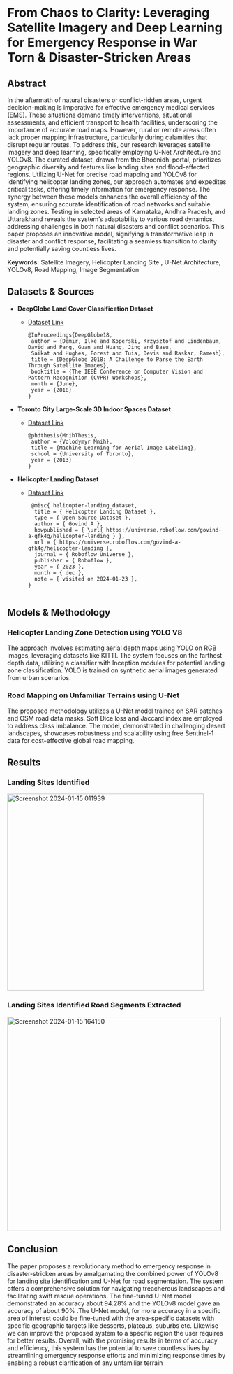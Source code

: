 
# From Chaos to Clarity: Leveraging Satellite Imagery and Deep Learning for Emergency Response in War Torn & Disaster-Stricken Areas
## Abstract

In the aftermath of natural disasters or conflict-ridden areas, urgent decision-making is imperative for effective
emergency medical services (EMS). These situations demand timely interventions, situational assessments, and
efficient transport to health facilities, underscoring the importance of accurate road maps. However, rural or remote
areas often lack proper mapping infrastructure, particularly during calamities that disrupt regular routes. To address
this, our research leverages satellite imagery and deep learning, specifically employing U-Net Architecture and
YOLOv8. The curated dataset, drawn from the Bhoonidhi portal, prioritizes geographic diversity and features like
landing sites and flood-affected regions. Utilizing U-Net for precise road mapping and YOLOv8 for identifying
helicopter landing zones, our approach automates and expedites critical tasks, offering timely information for
emergency response. The synergy between these models enhances the overall efficiency of the system, ensuring
accurate identification of road networks and suitable landing zones. Testing in selected areas of Karnataka, Andhra
Pradesh, and Uttarakhand reveals the system’s adaptability to various road dynamics, addressing challenges in both
natural disasters and conflict scenarios. This paper proposes an innovative model, signifying a transformative leap
in disaster and conflict response, facilitating a seamless transition to clarity and potentially saving countless lives.

**Keywords:** Satellite Imagery, Helicopter Landing Site , U-Net Architecture, YOLOv8, Road Mapping, Image
Segmentation

## Datasets & Sources
- **DeepGlobe Land Cover Classification Dataset**
  - [Dataset Link](https://www.kaggle.com/datasets/balraj98/deepglobe-land-cover-classification-dataset)
    ```
    @InProceedings{DeepGlobe18,
     author = {Demir, Ilke and Koperski, Krzysztof and Lindenbaum, David and Pang, Guan and Huang, Jing and Basu,
     Saikat and Hughes, Forest and Tuia, Devis and Raskar, Ramesh},
     title = {DeepGlobe 2018: A Challenge to Parse the Earth Through Satellite Images},
     booktitle = {The IEEE Conference on Computer Vision and Pattern Recognition (CVPR) Workshops},
     month = {June},
     year = {2018}
    }
    ```

- **Toronto City Large-Scale 3D Indoor Spaces Dataset**
  - [Dataset Link](https://www.cs.toronto.edu/~vmnih/data/)
    ```
    @phdthesis{MnihThesis,
     author = {Volodymyr Mnih},
     title = {Machine Learning for Aerial Image Labeling},
     school = {University of Toronto},
     year = {2013}
    }
    ```

- **Helicopter Landing Dataset**
  - [Dataset Link](https://universe.roboflow.com/govind-a-qfk4g/helicopter-landing)
    ```
     @misc{ helicopter-landing_dataset,
      title = { Helicopter Landing Dataset },
      type = { Open Source Dataset },
      author = { Govind A },
      howpublished = { \url{ https://universe.roboflow.com/govind-a-qfk4g/helicopter-landing } },
      url = { https://universe.roboflow.com/govind-a-qfk4g/helicopter-landing },
      journal = { Roboflow Universe },
      publisher = { Roboflow },
      year = { 2023 },
      month = { dec },
      note = { visited on 2024-01-23 },
    }
  ```

## Models & Methodology
### Helicopter Landing Zone Detection using YOLO V8

The approach involves estimating aerial depth maps using YOLO on RGB images, leveraging datasets like KITTI. The system focuses on the farthest depth data, utilizing a classifier with Inception modules for potential landing zone classification. YOLO is trained on synthetic aerial images generated from urban scenarios.

### Road Mapping on Unfamiliar Terrains using U-Net

The proposed methodology utilizes a U-Net model trained on SAR patches and OSM road data masks. Soft Dice loss and Jaccard index are employed to address class imbalance. The model, demonstrated in challenging desert landscapes, showcases robustness and scalability using free Sentinel-1 data for cost-effective global road mapping.


## Results
### Landing Sites Identified
<img width="450" alt="Screenshot 2024-01-15 011939" src="https://github.com/GOVINDFROMINDIA/Space-Paper/assets/79012314/fa1774d4-a661-48da-8a00-8402014fba4f">

### Landing Sites Identified Road Segments Extracted
<img width="490" alt="Screenshot 2024-01-15 164150" src="https://github.com/GOVINDFROMINDIA/Space-Paper/assets/79012314/c30576ac-14af-4ced-860c-bc74964fe4db">

## Conclusion
The paper proposes a revolutionary method to emergency response in disaster-stricken areas by amalgamating the combined power of YOLOv8 for landing site identification and U-Net for road segmentation. The system offers a comprehensive solution for navigating treacherous landscapes and facilitating swift rescue operations. The fine-tuned U-Net model demonstrated an accuracy about 94.28% and the YOLOv8 model gave an accuracy of about 90% .The U-Net model, for more accuracy in a specific area of interest could be fine-tuned with the area-specific datasets with specific geographic targets like desserts, plateaus, suburbs etc. Likewise we can improve the proposed system to a specific region the user requires for better results. Overall, with the promising results in terms of accuracy and efficiency, this system has the potential to save countless lives by streamlining emergency response efforts and minimizing response times by enabling a robust clarification of any unfamiliar terrain


